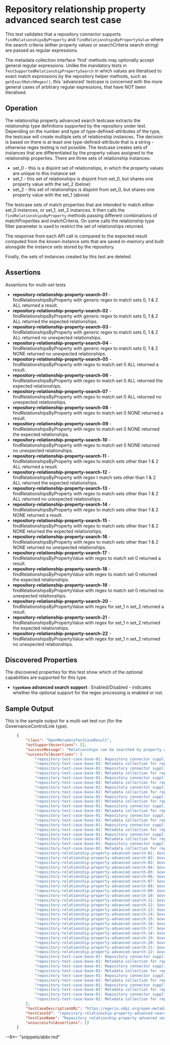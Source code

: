 <!-- SPDX-License-Identifier: CC-BY-4.0 -->
<!-- Copyright Contributors to the ODPi Egeria project. -->

# Repository relationship property advanced search test case

This test validates that a repository connector supports `findRelationshipsByProperty` and `findRelationshipsByPropertyValue` where the
search criteria (either property values or searchCriteria search string) are passed as regular expressions.

The metadata collection interface 'find' methods may optionally accept general regular expressions. Unlike the mandatory tests in
`TestSupportedRelationshipPropertySearch` in which values are literalised to exact match expressions by the repository helper methods,
such as `getExactMatchRegex()`, this 'advanced' testcase is concerned with the more general cases of arbitrary regular expressions,
that have NOT been literalised.

## Operation

The relationship property advanced search testcase extracts the relationship type definitions supported by the repository under test.
Depending on the number and type of type-defined-attributes of the type, the testcase will create multiple sets of relationship instances.
The decision is based on there is at least one type-defined-attribute that is a string - otherwise regex testing is not possible.
The testcase creates sets of instances that are differentiated by the property values assigned to the relationship properties.
There are three sets of relationship instances:
 * set_0 - this is a disjoint set of relationships, in which the property values are unique to this instance set
 * set_1 - this set of relationships is disjoint from set_0, but shares one property value with the set_2 (below)
 * set_2 - this set of relationships is disjoint from set_0, but shares one property value with the set_1 (above)

The testcase sets of match properties that are intended to match either set_0 instances, or set_1, set_2 instances. It then calls the
`findRelationshipsByProperty` methods passing different combinations of matchProperties and matchCriteria. On some calls the relationship type
filter parameter is used to restrict the set of relationships returned.

The response from each API call is compared to the expected result computed from the known instance sets that are saved in-memory and built alonsgide
the instance sets stored by the repository.

Finally, the sets of instances created by this test are deleted.


## Assertions

Assertions for multi-set tests

* **repository-relationship-property-search-01** - findRelationshipsByProperty with generic regex to match sets 0, 1 & 2 ALL returned a result.
* **repository-relationship-property-search-02** - findRelationshipsByProperty with generic regex to match sets 0, 1 & 2  ALL returned the expected relationships.
* **repository-relationship-property-search-03** - findRelationshipsByProperty with generic regex to match sets 0, 1 & 2  ALL returned no unexpected relationships.
* **repository-relationship-property-search-04** - findRelationshipsByProperty with generic regex to match sets 0, 1 & 2  NONE returned no unexpected relationships.
* **repository-relationship-property-search-05** - findRelationshipsByProperty with regex to match set 0 ALL returned a result.
* **repository-relationship-property-search-06** - findRelationshipsByProperty with regex to match set 0 ALL returned the expected relationships.
* **repository-relationship-property-search-07** - findRelationshipsByProperty with regex to match set 0 ALL returned no unexpected relationships.
* **repository-relationship-property-search-08** - findRelationshipsByProperty with regex to match set 0 NONE returned a result.
* **repository-relationship-property-search-09** - findRelationshipsByProperty with regex to match set 0 NONE returned the expected relationships.
* **repository-relationship-property-search-10** - findRelationshipsByProperty with regex to match set 0 NONE returned no unexpected relationships.
* **repository-relationship-property-search-11** - findRelationshipsByProperty with regex to match sets other than 1 & 2 ALL returned a result.
* **repository-relationship-property-search-12** - findRelationshipsByProperty with regex t match sets other than 1 & 2 ALL  returned the expected relationships.
* **repository-relationship-property-search-13** - findRelationshipsByProperty with regex to match sets other than 1 & 2 ALL returned no unexpected relationships.
* **repository-relationship-property-search-14** - findRelationshipsByProperty with regex to match sets other than 1 & 2 NONE returned a result.
* **repository-relationship-property-search-15** - findRelationshipsByProperty with regex to match sets other than 1 & 2 NONE returned the expected relationships.
* **repository-relationship-property-search-16** - findRelationshipsByProperty with regex to match sets other than 1 & 2 NONE returned no unexpected relationships.
* **repository-relationship-property-search-17** - findRelationshipsByPropertyValue with regex to match set 0 returned a result.
* **repository-relationship-property-search-18** - findRelationshipsByPropertyValue with regex to match set 0  returned the expected relationships.
* **repository-relationship-property-search-19** - findRelationshipsByPropertyValue with regex to match set 0 returned no unexpected relationships.
* **repository-relationship-property-search-20** - findRelationshipsByPropertyValue with regex for set_1 n set_2 returned a result.
* **repository-relationship-property-search-21** - findRelationshipsByPropertyValue with regex for set_1 n set_2 returned the expected relationships.
* **repository-relationship-property-search-22** - findRelationshipsByPropertyValue with regex for set_1 n set_2 returned no unexpected relationships.



## Discovered Properties

The discovered properties for this test show which of the optional capabilities are supported for this type.

* **`typeName` advanced search support** : Enabled/Disabled - indicates whether the optional support for the regex processing is enabled or not.


## Sample Output

This is the sample output for a multi-set test run (for the GovernanceControlLink type).

```json
     {
         "class": "OpenMetadataTestCaseResult",
         "notSupportAssertions": [],
         "successMessage": "Relationships can be searched by property and property value",
         "successfulAssertions": [
             "repository-test-case-base-01: Repository connector supplied to conformance suite.",
             "repository-test-case-base-02: Metadata collection for repository connector supplied to conformance suite.",
             "repository-test-case-base-01: Repository connector supplied to conformance suite.",
             "repository-test-case-base-02: Metadata collection for repository connector supplied to conformance suite.",
             "repository-test-case-base-01: Repository connector supplied to conformance suite.",
             "repository-test-case-base-02: Metadata collection for repository connector supplied to conformance suite.",
             "repository-test-case-base-01: Repository connector supplied to conformance suite.",
             "repository-test-case-base-02: Metadata collection for repository connector supplied to conformance suite.",
             "repository-test-case-base-01: Repository connector supplied to conformance suite.",
             "repository-test-case-base-02: Metadata collection for repository connector supplied to conformance suite.",
             "repository-test-case-base-01: Repository connector supplied to conformance suite.",
             "repository-test-case-base-02: Metadata collection for repository connector supplied to conformance suite.",
             "repository-test-case-base-01: Repository connector supplied to conformance suite.",
             "repository-test-case-base-02: Metadata collection for repository connector supplied to conformance suite.",
             "repository-test-case-base-01: Repository connector supplied to conformance suite.",
             "repository-test-case-base-02: Metadata collection for repository connector supplied to conformance suite.",
             "repository-test-case-base-01: Repository connector supplied to conformance suite.",
             "repository-test-case-base-02: Metadata collection for repository connector supplied to conformance suite.",
             "repository-test-case-base-01: Repository connector supplied to conformance suite.",
             "repository-test-case-base-02: Metadata collection for repository connector supplied to conformance suite.",
             "repository-relationship-property-advanced-search-01: GovernanceControlLink search returned results.",
             "repository-relationship-property-advanced-search-02: GovernanceControlLink search contained all expected results.",
             "repository-relationship-property-advanced-search-03: GovernanceControlLink search contained only valid results.",
             "repository-relationship-property-advanced-search-04: GovernanceControlLink search contained only valid results.",
             "repository-relationship-property-advanced-search-05: GovernanceControlLink search returned results.",
             "repository-relationship-property-advanced-search-06: GovernanceControlLink search contained all expected results.",
             "repository-relationship-property-advanced-search-07: GovernanceControlLink search contained only valid results.",
             "repository-relationship-property-advanced-search-08: GovernanceControlLink search returned results.",
             "repository-relationship-property-advanced-search-09: GovernanceControlLink search contained all expected results.",
             "repository-relationship-property-advanced-search-10: GovernanceControlLink search contained only valid results.",
             "repository-relationship-property-advanced-search-11: GovernanceControlLink search returned results.",
             "repository-relationship-property-advanced-search-12: GovernanceControlLink search contained all expected results.",
             "repository-relationship-property-advanced-search-13: GovernanceControlLink search contained only valid results.",
             "repository-relationship-property-advanced-search-14: GovernanceControlLink search returned results.",
             "repository-relationship-property-advanced-search-15: GovernanceControlLink search contained all expected results.",
             "repository-relationship-property-advanced-search-16: GovernanceControlLink search contained only valid results.",
             "repository-relationship-property-advanced-search-17: GovernanceControlLink value search returned results.",
             "repository-relationship-property-advanced-search-18: GovernanceControlLink value search contained all expected results.",
             "repository-relationship-property-advanced-search-19: GovernanceControlLink value search contained only valid results.",
             "repository-relationship-property-advanced-search-20: GovernanceControlLink value search returned results.",
             "repository-relationship-property-advanced-search-21: GovernanceControlLink value search contained all expected results.",
             "repository-relationship-property-advanced-search-22: GovernanceControlLink value search contained only valid results.",
             "repository-test-case-base-01: Repository connector supplied to conformance suite.",
             "repository-test-case-base-02: Metadata collection for repository connector supplied to conformance suite.",
             "repository-test-case-base-01: Repository connector supplied to conformance suite.",
             "repository-test-case-base-02: Metadata collection for repository connector supplied to conformance suite.",
             "repository-test-case-base-01: Repository connector supplied to conformance suite.",
             "repository-test-case-base-02: Metadata collection for repository connector supplied to conformance suite.",
             "repository-test-case-base-01: Repository connector supplied to conformance suite.",
             "repository-test-case-base-02: Metadata collection for repository connector supplied to conformance suite.",
             "repository-test-case-base-01: Repository connector supplied to conformance suite.",
             "repository-test-case-base-02: Metadata collection for repository connector supplied to conformance suite."
         ],
         "testCaseDescriptionURL": "https://egeria.odpi.org/open-metadata-conformance-suite/docs/repository-workbench/test-cases/repository-relationship-property-advanced-search-test-case.md",
         "testCaseId": "repository-relationship-property-advanced-search-GovernanceControlLink",
         "testCaseName": "Repository relationship property advanced search test case",
         "unsuccessfulAssertions": []
     }
```


--8<-- "snippets/abbr.md"
